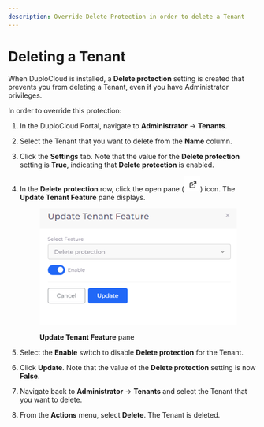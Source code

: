 ```yaml
---
description: Override Delete Protection in order to delete a Tenant
---
```


# Deleting a Tenant

When DuploCloud is installed, a **Delete protection** setting is created that prevents you from deleting a Tenant, even if you have Administrator privileges.

In order to override this protection:

1. In the DuploCloud Portal, navigate to **Administrator** -> **Tenants**.
2. Select the Tenant that you want to delete from the **Name** column.
3. Click the **Settings** tab. Note that the value for the **Delete protection** setting is **True**, indicating that **Delete protection** is enabled.
4.  In the **Delete protection** row, click the open pane (![](<../../../.gitbook/assets/image (2) (1).png>)) icon. The **Update Tenant Feature** pane displays.

    <figure><img src="../../../.gitbook/assets/update_tenant.png" alt=""><figcaption><p><strong>Update Tenant Feature</strong> pane</p></figcaption></figure>
5. Select the **Enable** switch to disable **Delete protection** for the Tenant.
6. Click **Update**. Note that the value of the **Delete protection** setting is now **False**.
7. Navigate back to **Administrator** -> **Tenants** and select the Tenant that you want to delete.
8. From the **Actions** menu, select **Delete**. The Tenant is deleted.

